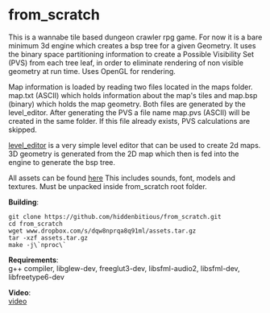 from_scratch
============

This is a wannabe tile based dungeon crawler rpg game. For now it is a bare minimum 3d engine which creates a bsp tree for a given Geometry.
It uses the binary space partitioning information to create a Possible Visibility Set (PVS) from each tree leaf, in order to eliminate
rendering of non visible geometry at run time. Uses OpenGL for rendering.

Map information is loaded by reading two files located in the maps folder. map.txt (ASCII) which holds information about the map's tiles
and map.bsp (binary) which holds the map geometry. Both files are generated by the level_editor.
After generating the PVS a file name map.pvs (ASCII) will be created in the same folder. If this file already exists, PVS calculations are skipped.

[level_editor](https://github.com/hiddenbitious/level_editor) is a very simple level editor that can be used to create 2d maps.
3D geometry is generated from the 2D map which then is fed into the engine to generate the bsp tree.

All assets can be found [here](https://dl.dropboxusercontent.com/u/93790707/assets.tar.gz)
This includes sounds, font, models and textures. Must be unpacked inside from_scratch root folder.

**Building**:  
```
git clone https://github.com/hiddenbitious/from_scratch.git  
cd from_scratch  
wget www.dropbox.com/s/dqw8nprqa8q91ml/assets.tar.gz   
tar -xzf assets.tar.gz   
make -j\`nproc\`   
```

**Requirements**:   
g++ compiler, libglew-dev, freeglut3-dev, libsfml-audio2, libsfml-dev, libfreetype6-dev   
   
**Video**:   
[video](www.dropbox.com/s/5smhk7dos6kqwnn/from_scratch.mp4)
